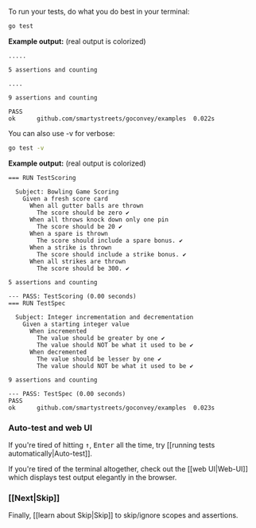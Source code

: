 To run your tests, do what you do best in your terminal:

```sh
go test
```

**Example output:** (real output is colorized)

	.....

	5 assertions and counting

	....

	9 assertions and counting

	PASS
	ok  	github.com/smartystreets/goconvey/examples	0.022s


You can also use -v for verbose:

```sh
go test -v
```

**Example output:** (real output is colorized)

	=== RUN TestScoring

	  Subject: Bowling Game Scoring 
	    Given a fresh score card 
	      When all gutter balls are thrown 
	        The score should be zero ✔
	      When all throws knock down only one pin 
	        The score should be 20 ✔
	      When a spare is thrown 
	        The score should include a spare bonus. ✔
	      When a strike is thrown 
	        The score should include a strike bonus. ✔
	      When all strikes are thrown 
	        The score should be 300. ✔

	5 assertions and counting

	--- PASS: TestScoring (0.00 seconds)
	=== RUN TestSpec

	  Subject: Integer incrementation and decrementation 
	    Given a starting integer value 
	      When incremented 
	        The value should be greater by one ✔
	        The value should NOT be what it used to be ✔
	      When decremented 
	        The value should be lesser by one ✔
	        The value should NOT be what it used to be ✔

	9 assertions and counting

	--- PASS: TestSpec (0.00 seconds)
	PASS
	ok  	github.com/smartystreets/goconvey/examples	0.023s




### Auto-test and web UI

If you're tired of hitting <kbd>↑</kbd>, <kbd>Enter</kbd> all the time, try [[running tests automatically|Auto-test]].

If you're tired of the terminal altogether, check out the [[web UI|Web-UI]] which displays test output elegantly in the browser.


### [[Next|Skip]]

Finally, [[learn about Skip|Skip]] to skip/ignore scopes and assertions.
